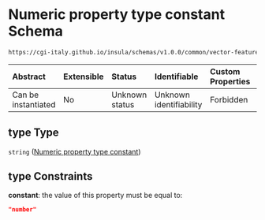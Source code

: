 # Numeric property type constant Schema

```txt
https://cgi-italy.github.io/insula/schemas/v1.0.0/common/vector-feature-property.schema.json#/$defs/numericProperty/properties/type
```



| Abstract            | Extensible | Status         | Identifiable            | Custom Properties | Additional Properties | Access Restrictions | Defined In                                                                                                         |
| :------------------ | :--------- | :------------- | :---------------------- | :---------------- | :-------------------- | :------------------ | :----------------------------------------------------------------------------------------------------------------- |
| Can be instantiated | No         | Unknown status | Unknown identifiability | Forbidden         | Allowed               | none                | [vector-feature-property.schema.json\*](schemas/common/vector-feature-property.schema.json) |

## type Type

`string` ([Numeric property type constant](vector-feature-property-defs-numeric-feature-attribute-properties-numeric-property-type-constant.md))

## type Constraints

**constant**: the value of this property must be equal to:

```json
"number"
```
